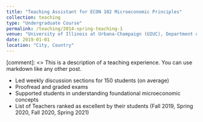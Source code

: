 ```yaml
---
title: "Teaching Assistant for ECON 102 Microeconomic Principles"
collection: teaching
type: "Undergraduate Course"
permalink: /teaching/2014-spring-teaching-1
venue: "University of Illinois at Urbana-Champaign (UIUC), Department of Economics"
date: 2019-01-01
location: "City, Country"
---
```


[comment]: <> This is a description of a teaching experience. You can use markdown like any other post.


- Led weekly discussion sections for 150 students (on average)
- Proofread and graded exams
- Supported students in understanding foundational microeconomic concepts
- List of Teachers ranked as excellent by their students (Fall 2019, Spring 2020, Fall 2020, Spring 2021)


